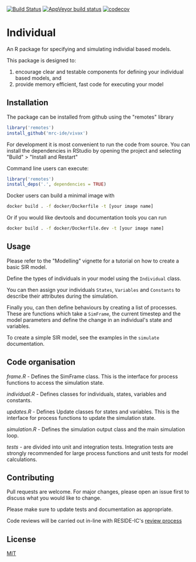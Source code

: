 <!-- badges: start -->
[![Build Status](https://travis-ci.org/mrc-ide/individual.svg?branch=master)](https://travis-ci.org/mrc-ide/individual) [![AppVeyor build status](https://ci.appveyor.com/api/projects/status/github/mrc-ide/individual?branch=master&svg=true)](https://ci.appveyor.com/project/mrc-ide/indiviudal) [![codecov](https://codecov.io/github/mrc-ide/individual/branch/master/graphs/badge.svg)](https://codecov.io/github/mrc-ide/individual)
<!-- badges: end -->

# Individual

An R package for specifying and simulating individial based models.

This package is designed to:

  1. encourage clear and testable components for defining your individual based 
models, and
  2. provide memory efficient, fast code for executing your model

## Installation

The package can be installed from github using the "remotes" library

```R
library('remotes')
install_github('mrc-ide/vivax')
```

For development it is most convenient to run the code from source. You can
install the dependencies in RStudio by opening the project and selecting "Build" > "Install and Restart"

Command line users can execute:

```R
library('remotes')
install_deps('.', dependencies = TRUE)
```

Docker users can build a minimal image with

```bash
docker build . -f docker/Dockerfile -t [your image name]
```

Or if you would like devtools and documentation tools you can run

```bash
docker build . -f docker/Dockerfile.dev -t [your image name]
```

## Usage

Please refer to the "Modelling" vignette for a tutorial on how to create a basic
SIR model.

Define the types of individuals in your model using the `Individual` class.

You can then assign your individuals `States`, `Variables` and `Constants`
to describe their attributes during the simulation.

Finally you, can then define behaviours by creating a list of processes. These
are functions which take a `SimFrame`, the current timestep and the model
parameters and define the change in an individual's state and variables.

To create a simple SIR model, see the examples in the `simulate` documentation.

## Code organisation

*frame.R* - Defines the SimFrame class. This is the interface for process
functions to access the simulation state.

*individual.R* - Defines classes for individuals, states, variables and constants.

*updates.R* - Defines Update classes for states and variables. This is the
interface for process functions to update the simulation state.

*simulation.R* - Defines the simulation output class and the main simulation
loop.

*tests* - are divided into unit and integration tests. Integration tests are
strongly recommended for large process functions and unit tests for model
calculations.

## Contributing

Pull requests are welcome. For major changes, please open an issue first to
discuss what you would like to change.

Please make sure to update tests and documentation as appropriate.

Code reviews will be carried out in-line with RESIDE-IC's [review
process](https://reside-ic.github.io/articles/pull-requests/)

## License
[MIT](https://choosealicense.com/licenses/mit/)
